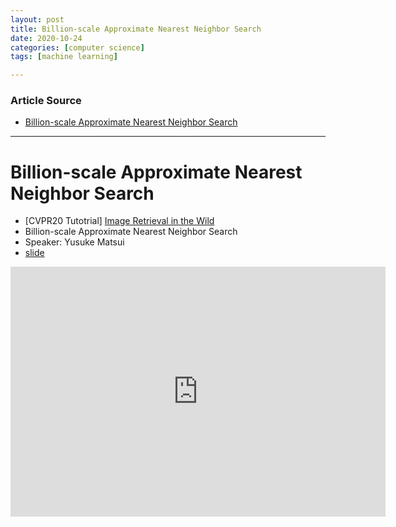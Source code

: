 ```yaml
---
layout: post
title: Billion-scale Approximate Nearest Neighbor Search
date: 2020-10-24
categories: [computer science]
tags: [machine learning]

---
```


### Article Source
* [Billion-scale Approximate Nearest Neighbor Search](hhttps://www.youtube.com/watch?v=SKrHs03i08Q)

----

# Billion-scale Approximate Nearest Neighbor Search

* [CVPR20 Tutotrial] [Image Retrieval in the Wild](https://matsui528.github.io/cvpr2020_tutorial_retrieval/)
* Billion-scale Approximate Nearest Neighbor Search 
* Speaker: Yusuke Matsui
* [slide ](https://speakerdeck.com/matsui_528/cvpr20-tutorial-billion-scale-approximate-nearest-neighbor-search)


<iframe width="600" height="400" src="https://www.youtube.com/embed/SKrHs03i08Q" frameborder="0" allow="accelerometer; autoplay; clipboard-write; encrypted-media; gyroscope; picture-in-picture" allowfullscreen></iframe>